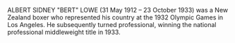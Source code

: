 ALBERT SIDNEY "BERT" LOWE (31 May 1912 – 23 October 1933) was a New Zealand boxer who represented his country at the 1932 Olympic Games in Los Angeles. He subsequently turned professional, winning the national professional middleweight title in 1933.
